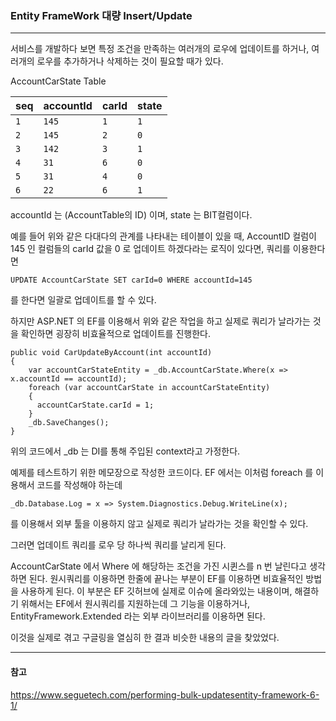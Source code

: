 ### Entity FrameWork 대량 Insert/Update
---

서비스를 개발하다 보면 특정 조건을 만족하는 여러개의 로우에 업데이트를 하거나, 여러개의 로우를 추가하거나 삭제하는 것이 필요할 때가 있다.

AccountCarState Table

| seq | accountId | carId | state |
| --- | --- | --- | --- |
| `1` | `145` | `1` | `1` |
| `2` | `145` | `2` | `0` |
| `3` | `142` | `3` | `1` |
| `4` | `31` | `6` | `0` |
| `5` | `31` | `4` | `0` |
| `6` | `22` | `6` | `1` |

accountId 는 (AccountTable의 ID) 이며, state 는 BIT컬럼이다.

예를 들어 위와 같은 다대다의 관계를 나타내는 테이블이 있을 때, AccountID 컬럼이 145 인 컬럼들의 carId 값을 0 로 업데이트 하겠다라는 로직이 있다면, 쿼리를 이용한다면

```UPDATE AccountCarState SET carId=0 WHERE accountId=145 ```

를 한다면 일괄로 업데이트를 할 수 있다.

하지만 ASP.NET 의 EF를 이용해서 위와 같은 작업을 하고 실제로 쿼리가 날라가는 것을 확인하면 굉장히 비효율적으로 업데이트를 진행한다.

```
public void CarUpdateByAccount(int accountId)
{
    var accountCarStateEntity = _db.AccountCarState.Where(x => x.accountId == accountId);
    foreach (var accountCarState in accountCarStateEntity)
    {
      accountCarState.carId = 1;
    }
    _db.SaveChanges();
}

```

위의 코드에서 _db 는 DI를 통해 주입된 context라고 가정한다.

예제를 테스트하기 위한 메모장으로 작성한 코드이다. EF 에서는 이처럼 foreach 를 이용해서 코드를 작성해야 하는데

```_db.Database.Log = x => System.Diagnostics.Debug.WriteLine(x);```

를 이용해서 외부 툴을 이용하지 않고 실제로 쿼리가 날라가는 것을 확인할 수 있다.

그러면 업데이트 쿼리를 로우 당 하나씩 쿼리를 날리게 된다.

AccountCarState 에서 Where 에 해당하는 조건을 가진 시퀸스를 n 번 날린다고 생각하면 된다. 원시쿼리를 이용하면 한줄에 끝나는 부분이 EF를 이용하면 비효율적인 방법을 사용하게 된다. 이 부분은 EF 깃허브에 실제로 이슈에 올라와있는 내용이며, 해결하기 위해서는 EF에서 원시쿼리를 지원하는데 그 기능을 이용하거나, EntityFramework.Extended 라는 외부 라이브러리를 이용하면 된다.

이것을 실제로 겪고 구글링을 열심히 한 결과 비슷한 내용의 글을 찾았었다.

---
#### 참고

https://www.seguetech.com/performing-bulk-updatesentity-framework-6-1/